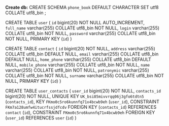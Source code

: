 **Create db:**
CREATE SCHEMA `phone_book` DEFAULT CHARACTER SET utf8 COLLATE utf8_bin ;

CREATE TABLE `user` (
  `id` bigint(20) NOT NULL AUTO_INCREMENT,
  `full_name` varchar(255) COLLATE utf8_bin NOT NULL,
  `login` varchar(255) COLLATE utf8_bin NOT NULL,
  `password` varchar(255) COLLATE utf8_bin NOT NULL,
  PRIMARY KEY (`id`)
)

CREATE TABLE `contact` (
  `id` bigint(20) NOT NULL,
  `address` varchar(255) COLLATE utf8_bin DEFAULT NULL,
  `email` varchar(255) COLLATE utf8_bin DEFAULT NULL,
  `home_phone` varchar(255) COLLATE utf8_bin DEFAULT NULL,
  `mobile_phone` varchar(255) COLLATE utf8_bin NOT NULL,
  `name` varchar(255) COLLATE utf8_bin NOT NULL,
  `patronymic` varchar(255) COLLATE utf8_bin NOT NULL,
  `surname` varchar(255) COLLATE utf8_bin NOT NULL,
  PRIMARY KEY (`id`)
)

CREATE TABLE `user_contacts` (
  `user_id` bigint(20) NOT NULL,
  `contacts_id` bigint(20) NOT NULL,
  UNIQUE KEY `UK_bsi85mivvrqq06j3gfo6tdtn5` (`contacts_id`),
  KEY `FKmo0c5ro6kunnfq71x4bcwb9eh` (`user_id`),
  CONSTRAINT `FKm7a128umfw4itucrfssjdfcdv` FOREIGN KEY (`contacts_id`) REFERENCES `contact` (`id`),
  CONSTRAINT `FKmo0c5ro6kunnfq71x4bcwb9eh` FOREIGN KEY (`user_id`) REFERENCES `user` (`id`)
)

